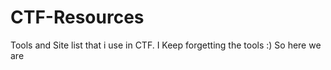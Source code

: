 # CTF-Resources
Tools and Site list that i use in CTF. I Keep forgetting the tools :) So here we are

